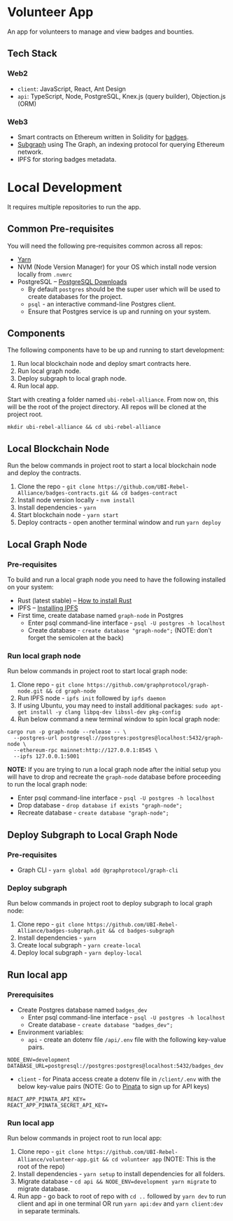 # Volunteer App

An app for volunteers to manage and view badges and bounties.

## Tech Stack
### Web2
- `client`: JavaScript, React, Ant Design
- `api`: TypeScript, Node, PostgreSQL, Knex.js (query builder), Objection.js (ORM)

### Web3
- Smart contracts on Ethereum written in Solidity for [badges](https://github.com/UBI-Rebel-Alliance/badges-contracts).
- [Subgraph](https://github.com/UBI-Rebel-Alliance/badges-subgraph) using The Graph, an indexing protocol for querying Ethereum network.
- IPFS for storing badges metadata.

# Local Development

It requires multiple repositories to run the app.

## Common Pre-requisites

You will need the following pre-requisites common across all repos:
- [Yarn](https://classic.yarnpkg.com/en/)
- NVM (Node Version Manager) for your OS which install node version locally from `.nvmrc`
- PostgreSQL – [PostgreSQL Downloads](https://www.postgresql.org/download/)
  - By default `postgres` should be the super user which will be used to create databases for the project. 
  - `psql` - an interactive command-line Postgres client.
  - Ensure that Postgres service is up and running on your system.

## Components

The following components have to be up and running to start development:
1. Run local blockchain node and deploy smart contracts here.
2. Run local graph node.
3. Deploy subgraph to local graph node.
4. Run local app.

Start with creating a folder named `ubi-rebel-alliance`. From now on, this will be the root of the project directory. All repos will be cloned at the project root.

```
mkdir ubi-rebel-alliance && cd ubi-rebel-alliance
```

## Local Blockchain Node

Run the below commands in project root to start a local blockchain node and deploy the contracts.
1. Clone the repo - `git clone https://github.com/UBI-Rebel-Alliance/badges-contracts.git && cd badges-contract`
2. Install node version locally - `nvm install`
3. Install dependencies - `yarn`
4. Start blockchain node - `yarn start`
5. Deploy contracts - open another terminal window and run `yarn deploy`

## Local Graph Node

### Pre-requisites

To build and run a local graph node you need to have the following installed on your system:

- Rust (latest stable) – [How to install Rust](https://www.rust-lang.org/en-US/install.html)
- IPFS – [Installing IPFS](https://docs.ipfs.io/install/)
- First time, create database named `graph-node` in Postgres
  - Enter psql command-line interface - `psql -U postgres -h localhost`
  - Create database - `create database "graph-node";` (NOTE: don't forget the semicolen at the back)

### Run local graph node

Run below commands in project root to start local graph node:
1. Clone repo - `git clone https://github.com/graphprotocol/graph-node.git && cd graph-node`
2. Run IPFS node - `ipfs init` followed by `ipfs daemon`
3. If using Ubuntu, you may need to install additional packages:
`sudo apt-get install -y clang libpq-dev libssl-dev pkg-config`
4. Run below command a new terminal window to spin local graph node:
```
cargo run -p graph-node --release -- \
  --postgres-url postgresql://postgres:postgres@localhost:5432/graph-node \
  --ethereum-rpc mainnet:http://127.0.0.1:8545 \
  --ipfs 127.0.0.1:5001
```

__NOTE:__ If you are trying to run a local graph node after the initial setup you will have to drop and recreate the `graph-node` database before proceeding to run the local graph node:
- Enter psql command-line interface - `psql -U postgres -h localhost`
- Drop database - `drop database if exists "graph-node";`
- Recreate database - `create database "graph-node";`

## Deploy Subgraph to Local Graph Node

### Pre-requisites

- Graph CLI - `yarn global add @graphprotocol/graph-cli`

### Deploy subgraph

Run below commands in project root to deploy subgraph to local graph node:
1. Clone repo - `git clone https://github.com/UBI-Rebel-Alliance/badges-subgraph.git && cd badges-subgraph`
2. Install dependencies - `yarn`
3. Create local subgraph - `yarn create-local`
4. Deploy local subgraph - `yarn deploy-local`

## Run local app

### Prerequisites
- Create Postgres database named `badges_dev`
  - Enter psql command-line interface - `psql -U postgres -h localhost`
  - Create database - `create database "badges_dev";`
- Environment variables:
  - `api` - create an dotenv file `/api/.env` file with the following key-value pairs.
```
NODE_ENV=development
DATABASE_URL=postgresql://postgres:postgres@localhost:5432/badges_dev
```
  - `client` - for Pinata access create a dotenv file in `/client/.env` with the below key-value pairs (NOTE: Go to [Pinata](https://pinata.cloud/) to sign up for API keys)
```
REACT_APP_PINATA_API_KEY=
REACT_APP_PINATA_SECRET_API_KEY=
```

### Run local app

Run below commands in project root to run local app:
1. Clone repo - `git clone https://github.com/UBI-Rebel-Alliance/volunteer-app.git && cd volunteer app` (NOTE: This is the root of the repo)
2. Install dependencies - `yarn setup` to install dependencies for all folders.
3. Migrate database - `cd api && NODE_ENV=development yarn migrate` to migrate database.
4. Run app - go back to root of repo with `cd ..` followed by `yarn dev` to run client and api in one terminal OR run `yarn api:dev` and `yarn client:dev` in separate terminals.
